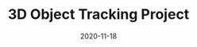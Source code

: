 ---
title: "3D Object Tracking Project"
excerpt: "3D object tracking system using camera image and Lidar point clouds."
header:
  teaser: "/assets/images/project-1-teaser.png"
date: 2020-11-18
technologies: C++, YOLO
collection: projects
---